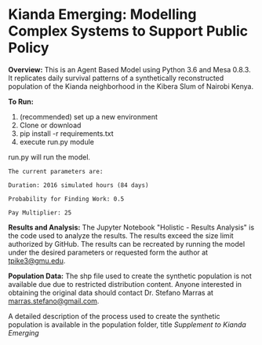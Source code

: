 # Kianda Emerging: Modelling Complex Systems to Support Public Policy

**Overview:** 
This is an Agent Based Model using Python 3.6 and Mesa 0.8.3. It replicates daily survival patterns of a synthetically reconstructed population of the Kianda neighborhood in the Kibera Slum of Nairobi Kenya. 


**To Run:**   
1. (recommended) set up a new environment
2. Clone or download
3. pip install -r requirements.txt
4. execute run.py module

run.py will run the model. 

  	The current parameters are:

  	Duration: 2016 simulated hours (84 days) 

  	Probability for Finding Work: 0.5

  	Pay Multiplier: 25

**Results and Analysis:**
The Jupyter Notebook "Holistic - Results Analysis" is the code used to analyze the results. The results exceed the size limit authorized by GitHub. The results can be recreated by running the model under the desired parameters or requested form the author at tpike3@gmu.edu.

**Population Data:**
The shp file used to create the synthetic population is not available due due to restricted distribution content. Anyone interested in obtaining the original data should contact Dr. Stefano Marras at marras.stefano@gmail.com.

A detailed description of the process used to create the synthetic population is available in the population folder, title *Supplement to Kianda Emerging*

